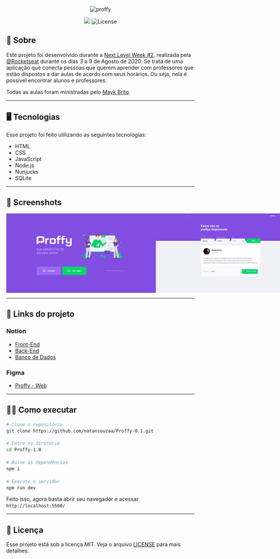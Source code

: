 <p align="center" >
    <img src="./github/logo.png" alt="proffy" width="300" />
</p>
<p align="center" >
    <img src="https://img.shields.io/badge/Proffy-NLW 2.0-8257E5?logo=data:image/png;base64,iVBORw0KGgoAAAANSUhEUgAAABAAAAAQCAMAAAAoLQ9TAAAALVBMVEVHcExxWsF0XMJzXMJxWcFsUsD///9jRrzY0u6Xh9Gsn9n39fyMecy0qd2bjNJWBT0WAAAABHRSTlMA2Do606wF2QAAAGlJREFUGJVdj1cWwCAIBLEsRU3uf9xobDH8+GZwUYi8i6ucJwrxKE+7D0G9Q4vlYqtmCSjndr4CgCgzlyFgfKfKCVO0LrPKjmiqMxGXkJwNnXskqWG+1oSM+BSwD8f29YLNjvx/OQrn+g99oQSoNmt3PgAAAABJRU5ErkJggg=="></img>
    <img alt="License" src="https://img.shields.io/badge/license-MIT-8257E5">
</p>

## 📖 Sobre

Este projeto foi desenvolvido durante a [Next Level Week #2](https://nextlevelweek.com/), realizada pela [@Rocketseat](https://github.com/Rocketseat) durante os dias 3 a 9 de Agosto de 2020. Se trata de uma aplicação que conecta pessoas que querem aprender com professores que estão dispostos a dar aulas de acordo com seus horários. Ou seja, nela é possível encontrar alunos e professores.

Todas as aulas foram ministradas pelo [Mayk Brito](https://github.com/maykbrito).

---

## 🖥️ Tecnologias
Esse projeto foi feito utilizando as seguintes tecnologias:

- HTML
- CSS
- JavaScript
- Node.js 
- Nunjucks 
- SQLite

---

## 📸 Screenshots

<div style="display: flex; flex-direction: 'row'; align-items: 'center';">
   <img src="./.github/page-landing.png" width="400px">
   <img src="./.github/page-study.png" width="400px">
</div>

---

## 🔗 Links do projeto

### Notion
- [Front-End](https://www.notion.so/Front-end-ab15ef64dbe7459aba38364cf60af9d2)
- [Back-End](https://www.notion.so/Back-end-4440c9aeda8c47d4856a8e4d4069e379)
- [Banco de Dados](https://www.notion.so/Banco-de-Dados-c6b7589f7ca740979a746d9289ab71f6)

### Figma
- [Proffy - Web](https://www.figma.com/file/GHGS126t7WYjnPZdRKChJF/Proffy-Web)

---

## 🧑‍💻 Como executar
```bash
# Clone o repositório
git clone https://github.com/natansouzaa/Proffy-0.1.git

# Entre no diretório
cd Proffy-1.0

# Baixe as dependências
npm i

# Execute o servidor
npm run dev
```

Feito isso, agora basta abrir seu navegador e acessar `http://localhost:5500/`

---

## 📝 Licença

Esse projeto está sob a licença MIT. Veja o arquivo [LICENSE](LICENSE) para mais detalhes.